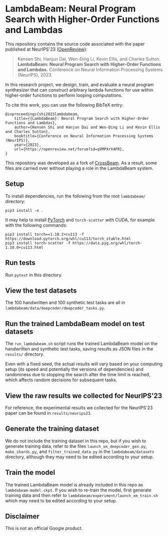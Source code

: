 # LambdaBeam: Neural Program Search with Higher-Order Functions and Lambdas

This repository contains the source code associated with the paper published at
  NeurIPS'23 ([OpenReview](https://openreview.net/forum?id=qVMPXrX4FR)):

> Kensen Shi, Hanjun Dai, Wen-Ding Li, Kevin Ellis, and Charles Sutton.
> **LambdaBeam: Neural Program Search with Higher-Order Functions and Lambdas.**
> Conference on Neural Information Processing Systems (NeurIPS), 2023.

In this research project, we design, train, and evaluate a neural program
synthesizer that can construct arbitrary lambda functions for use within
higher-order functions to perform looping computations.

To cite this work, you can use the following BibTeX entry:
```
@inproceedings{shi2023lambdabeam,
    title={{LambdaBeam}: Neural Program Search with Higher-Order Functions and Lambdas},
    author={Kensen Shi and Hanjun Dai and Wen-Ding Li and Kevin Ellis and Charles Sutton},
    booktitle={Conference on Neural Information Processing Systems (NeurIPS)},
    year={2023},
    url={https://openreview.net/forum?id=qVMPXrX4FR},
}
```

This repository was developed as a fork of
[CrossBeam](https://github.com/google-research/lambdabeam). As a result, some
files are carried over without playing a role in the LambdaBeam system.

## Setup

To install dependencies, run the following from the root `lambdabeam/`
directory:

```
pip3 install -e .
```

It may help to install [PyTorch](https://pytorch.org/get-started/locally/) and
`torch-scatter` with CUDA, for example with the following commands:

```
pip3 install torch==1.10.2+cu113 -f https://download.pytorch.org/whl/cu113/torch_stable.html
pip3 install torch-scatter -f https://data.pyg.org/whl/torch-1.10.0+cu113.html
```

## Run tests

Run `pytest` in this directory.

## View the test datasets

The 100 handwritten and 100 synthetic test tasks are all in
`lambdabeam/data/deepcoder/deepcoder_tasks.py`.

## Run the trained LambdaBeam model on test datasets

The `run_lambdabeam.sh` script runs the trained LambdaBeam model on the
handwritten and synthetic test tasks, saving results as JSON files in the
`results/` directory.

Even with a fixed seed, the actual results will vary based on your computing
setup (its speed and potentially the versions of dependencies) and randomness
due to stopping the search after the time limit is reached, which affects
random decisions for subsequent tasks.

## View the raw results we collected for NeurIPS'23

For reference, the experimental results we collected for the NeurIPS'23 paper
can be found in `results/neurips23`.

## Generate the training dataset

We do not include the training dataset in this repo, but if you wish to
generate training data, refer to the files `launch_xm_deepcoder_gen.py`,
`make_shards.py`, and `filter_trained_data.py` in the `lambdabeam/datasets`
directory, although they may need to be edited according to your setup.

## Train the model

The trained LambdaBeam model is already included in this repo as
`lambdabeam-model.ckpt`. If you wish to re-train the model, first generate
training data and then refer to `lambdabeam/experiment/launch_xm_train.sh`
which may need to be edited according to your setup.

## Disclaimer

This is not an official Google product.
